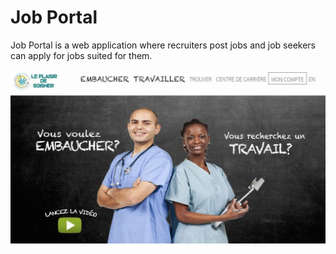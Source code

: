 # Job Portal

Job Portal is a web application where recruiters post jobs and job seekers can apply for jobs suited for them.

![](job-portal.gif)
